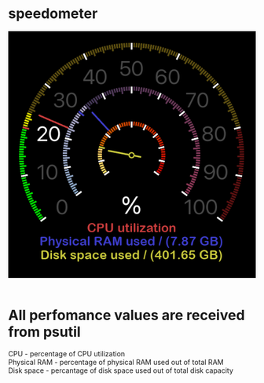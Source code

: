 # speedometer
![alt text](https://github.com/DukeMurmur/speedometer/blob/main/example.png)
<br /><br />
# All perfomance values are received from psutil<br />
CPU - percentage of CPU utilization<br />
Physical RAM - percentage of physical RAM used out of total RAM<br />
Disk space - percantage of disk space used out of total disk capacity<br />
